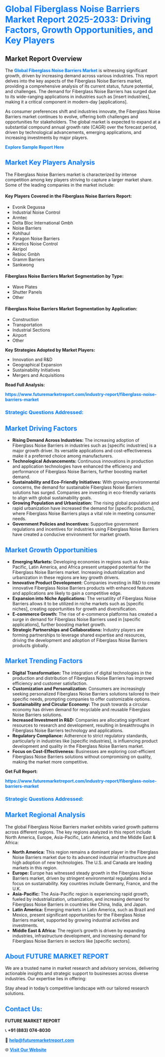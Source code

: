 <h1 style="color: #007BFF;">Global Fiberglass Noise Barriers Market Report 2025-2033: Driving Factors, Growth Opportunities, and Key Players</h1>

<section id="overview">
<h2>Market Report Overview</h2>
<p>The <a href="https://www.futuremarketreport.com/industry-report/fiberglass-noise-barriers-market" style="color: #007BFF; text-decoration: none;"><strong>Global Fiberglass Noise Barriers Market</strong></a> is witnessing significant growth, driven by increasing demand across various industries. This report delves into the key aspects of the Fiberglass Noise Barriers market, providing a comprehensive analysis of its current status, future potential, and challenges. The demand for Fiberglass Noise Barriers has surged due to its wide-ranging applications in industries such as [insert industries], making it a critical component in modern-day [applications].</p>
<p>As consumer preferences shift and industries innovate, the Fiberglass Noise Barriers market continues to evolve, offering both challenges and opportunities for stakeholders. The global market is expected to expand at a substantial compound annual growth rate (CAGR) over the forecast period, driven by technological advancements, emerging applications, and increasing investments by major players.</p>
</section>

<section id="overview">
<p><a href="https://www.futuremarketreport.com/request-sample/reportId=30966" style="color: #007BFF; text-decoration: none;"><strong>Explore Sample Report Here</strong></a></p>
</section>

<section id="key-players">
<h2 style="color: #007BFF;">Market Key Players Analysis</h2>
<p>The Fiberglass Noise Barriers market is characterized by intense competition among key players striving to capture a larger market share. Some of the leading companies in the market include:</p>
<h4>Key Players Covered in the Fiberglass Noise Barriers Report:</h4>
<ul><li>Evonik Degussa</li><li>Industrial Noise Control</li><li>Armtec</li><li>Delta Bloc International Gmbh</li><li>Noise Barriers</li><li>Kohlhaul</li><li>Paragon Noise Barriers</li><li>Kinetics Noise Control</li><li>Akripol</li><li>Rebloc Gmbh</li><li>Gramm Barriers</li><li>Sankwong</li></ul>
<h4>Fiberglass Noise Barriers Market Segmentation by Type:</h4>
<ul><li>Wave Plates</li><li>Shutter Panels</li><li>Other</li></ul>

<h4>Fiberglass Noise Barriers Market Segmentation by Application:</h4>
<ul><li>Construction</li><li>Transportation</li><li>Industrial Sections</li><li>Airport</li><li>Other</li></ul>
<p><strong>Key Strategies Adopted by Market Players:</strong></p>
<ul>
<li>Innovation and R&D</li>
<li>Geographical Expansion</li>
<li>Sustainability Initiatives</li>
<li>Mergers and Acquisitions</li>
</ul>
</section>

<section>
<p><strong>Read Full Analysis: </strong></p><a href="https://www.futuremarketreport.com/industry-report/fiberglass-noise-barriers-market" style="color: #007BFF; text-decoration: none;"><strong>https://www.futuremarketreport.com/industry-report/fiberglass-noise-barriers-market</strong></a>
<h3 style="color: #007BFF;">Strategic Questions Addressed:</h3>
</section>

<section id="driving-factors">
<h2 style="color: #007BFF;">Market Driving Factors</h2>
<ul>
<li><strong>Rising Demand Across Industries:</strong> The increasing adoption of Fiberglass Noise Barriers in industries such as [specific industries] is a major growth driver. Its versatile applications and cost-effectiveness make it a preferred choice among manufacturers.</li>
<li><strong>Technological Advancements:</strong> Continuous innovations in production and application technologies have enhanced the efficiency and performance of Fiberglass Noise Barriers, further boosting market demand.</li>
<li><strong>Sustainability and Eco-Friendly Initiatives:</strong> With growing environmental concerns, the demand for sustainable Fiberglass Noise Barriers solutions has surged. Companies are investing in eco-friendly variants to align with global sustainability goals.</li>
<li><strong>Growing Population and Urbanization:</strong> The rising global population and rapid urbanization have increased the demand for [specific products], where Fiberglass Noise Barriers plays a vital role in meeting consumer needs.</li>
<li><strong>Government Policies and Incentives:</strong> Supportive government regulations and incentives for industries using Fiberglass Noise Barriers have created a conducive environment for market growth.</li>
</ul>
</section>

<section id="growth-opportunities">
<h2 style="color: #007BFF;">Market Growth Opportunities</h2>
<ul>
<li><strong>Emerging Markets:</strong> Developing economies in regions such as Asia-Pacific, Latin America, and Africa present untapped potential for the Fiberglass Noise Barriers market. Increasing industrialization and urbanization in these regions are key growth drivers.</li>
<li><strong>Innovative Product Development:</strong> Companies investing in R&D to create innovative Fiberglass Noise Barriers products with enhanced features and applications are likely to gain a competitive edge.</li>
<li><strong>Expansion into Niche Applications:</strong> The versatility of Fiberglass Noise Barriers allows it to be utilized in niche markets such as [specific niches], creating opportunities for growth and diversification.</li>
<li><strong>E-commerce Growth:</strong> The rise of e-commerce platforms has created a surge in demand for Fiberglass Noise Barriers used in [specific applications], further boosting market growth.</li>
<li><strong>Strategic Partnerships and Collaborations:</strong> Industry players are forming partnerships to leverage shared expertise and resources, driving the development and adoption of Fiberglass Noise Barriers products globally.</li>
</ul>
</section>

<section id="trending-factors">
<h2 style="color: #007BFF;">Market Trending Factors</h2>
<ul>
<li><strong>Digital Transformation:</strong> The integration of digital technologies in the production and distribution of Fiberglass Noise Barriers has improved efficiency and customer satisfaction.</li>
<li><strong>Customization and Personalization:</strong> Consumers are increasingly seeking personalized Fiberglass Noise Barriers solutions tailored to their specific needs, prompting companies to offer customizable options.</li>
<li><strong>Sustainability and Circular Economy:</strong> The push towards a circular economy has driven demand for recyclable and reusable Fiberglass Noise Barriers solutions.</li>
<li><strong>Increased Investment in R&D:</strong> Companies are allocating significant resources to research and development, resulting in breakthroughs in Fiberglass Noise Barriers technology and applications.</li>
<li><strong>Regulatory Compliance:</strong> Adherence to strict regulatory standards, particularly in industries like [specific industries], is influencing product development and quality in the Fiberglass Noise Barriers market.</li>
<li><strong>Focus on Cost-Effectiveness:</strong> Businesses are exploring cost-efficient Fiberglass Noise Barriers solutions without compromising on quality, making the market more competitive.</li>
</ul>
</section>

<section>
<p><strong>Get Full Report: </strong></p><a href="https://www.futuremarketreport.com/industry-report/fiberglass-noise-barriers-market" style="color: #007BFF; text-decoration: none;"><strong>https://www.futuremarketreport.com/industry-report/fiberglass-noise-barriers-market</strong></a>
<h3 style="color: #007BFF;">Strategic Questions Addressed:</h3>
</section>


<section id="regional-analysis">
<h2 style="color: #007BFF;">Market Regional Analysis</h2>
<p>The global Fiberglass Noise Barriers market exhibits varied growth patterns across different regions. The key regions analyzed in this report include North America, Europe, Asia-Pacific, Latin America, and the Middle East & Africa:</p>
<ul>
<li><strong>North America:</strong> This region remains a dominant player in the Fiberglass Noise Barriers market due to its advanced industrial infrastructure and high adoption of new technologies. The U.S. and Canada are leading markets in this region.</li>
<li><strong>Europe:</strong> Europe has witnessed steady growth in the Fiberglass Noise Barriers market, driven by stringent environmental regulations and a focus on sustainability. Key countries include Germany, France, and the U.K.</li>
<li><strong>Asia-Pacific:</strong> The Asia-Pacific region is experiencing rapid growth, fueled by industrialization, urbanization, and increasing demand for Fiberglass Noise Barriers in countries like China, India, and Japan.</li>
<li><strong>Latin America:</strong> Emerging markets in Latin America, such as Brazil and Mexico, present significant opportunities for the Fiberglass Noise Barriers market, supported by growing industrial activities and investments.</li>
<li><strong>Middle East & Africa:</strong> The region’s growth is driven by expanding industries, infrastructure development, and increasing demand for Fiberglass Noise Barriers in sectors like [specific sectors].</li>
</ul>
</section>

<footer>
<h2 style="color: #007BFF;">About FUTURE MARKET REPORT</h2>
<p>We are a trusted name in market research and advisory services, delivering actionable insights and strategic support to businesses across diverse industries. Our expertise lies in offering:</p>

<p>Stay ahead in today’s competitive landscape with our tailored research solutions.</p>

<h2 style="color: #007BFF;">Contact Us:</h2>
<p><strong>FUTURE MARKET REPORT</strong></p>
<p>📞 <strong>+91 (883) 074-8030</strong></p>
<p>📧 <strong><a href="mailto:help@futuremarketreport.com" style="color: #007BFF;">help@futuremarketreport.com</a></strong></p>
<p>🌐 <strong><a href="https://www.futuremarketreport.com/" style="color: #007BFF;">Visit Our Website</a></strong></p>
</footer>